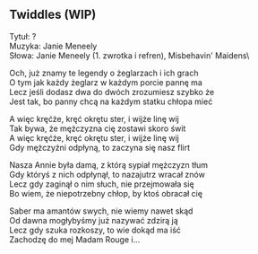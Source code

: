 ## Twiddles (WIP)
Tytuł: ?  
Muzyka: Janie Meneely\
Słowa: Janie Meneely (1. zwrotka i refren), Misbehavin' Maidens\

Och, już znamy te legendy o żeglarzach i ich grach\
O tym jak każdy żeglarz w każdym porcie pannę ma\
Lecz jeśli dodasz dwa do dwóch zrozumiesz szybko że\
Jest tak, bo panny chcą na każdym statku chłopa mieć

A więc kręćże, kręć okrętu ster, i wijże linę wij\
Tak bywa, że mężczyzna cię zostawi skoro świt\
A więc kręćże, kręć okrętu ster, i wijże linę wij\
Gdy mężczyźni odpłyną, to zaczyna się nasz flirt

Nasza Annie była damą, z którą sypiał mężczyzn tłum\
Gdy któryś z nich odpłynął, to nazajutrz wracał znów\
Lecz gdy zaginął o nim słuch, nie przejmowała się\
Bo wiem, że niepotrzebny chłop, by ktoś obracał cię

Saber ma amantów swych, nie wiemy nawet skąd\
Od dawna mogłybyśmy już nazywać zdzirą ją\
Lecz gdy szuka rozkoszy, to wie dokąd ma iść\
Zachodzę do mej Madam Rouge i...
